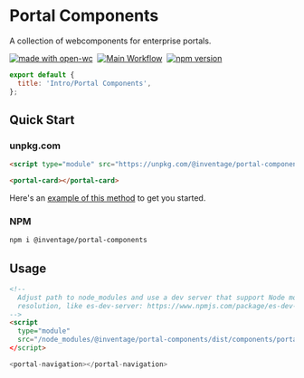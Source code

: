 # Portal Components

A collection of webcomponents for enterprise portals.

[![made with open-wc](https://img.shields.io/badge/made%20with-open--wc-%23217ff9?style=flat-square)](https://open-wc.org)
&nbsp;[![Main Workflow](https://img.shields.io/github/workflow/status/inventage/portal-components/Main%20Workflow?style=flat-square)](https://github.com/inventage/portal-components/actions?query=workflow%3A"Main+Workflow")
&nbsp;[![npm version](https://img.shields.io/npm/v/@inventage/portal-components?style=flat-square)](https://www.npmjs.com/package/@inventage/portal-components)

```js script
export default {
  title: 'Intro/Portal Components',
};
```

## Quick Start

### unpkg.com

```html
<script type="module" src="https://unpkg.com/@inventage/portal-components/dist/components/portal-card/portal-card.js?module"></script>

<portal-card></portal-card>
```

Here's an [example of this method](https://diamond-cherry-harbor.glitch.me/) to get you started.

### NPM

```bash
npm i @inventage/portal-components
```

## Usage

```html
<!--
  Adjust path to node_modules and use a dev server that support Node module
  resolution, like es-dev-server: https://www.npmjs.com/package/es-dev-server
-->
<script
  type="module"
  src="/node_modules/@inventage/portal-components/dist/components/portal-navigation/portal-navigation.js"
</script>

<portal-navigation></portal-navigation>
```
